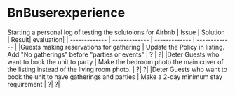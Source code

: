 # BnBuserexperience
Starting a personal log of testing the solutoions for Airbnb
| Issue | Solution | Result| evaluation|
| ------------- | ------------- | ------------- | ------------- |
|Guests making reservations for gathering | Update the Policy in listing. Add "No gatherings" before "parties or events" | ? | ?|
|Deter Guests who want to book the unit to party | Make the bedroom photo the main cover of the listing instead of the living room photo. | ?| ?|
|Deter Guests who want to book the unit to have gatherings and parties | Make a 2-day minimum stay requirement | ?| ?|
